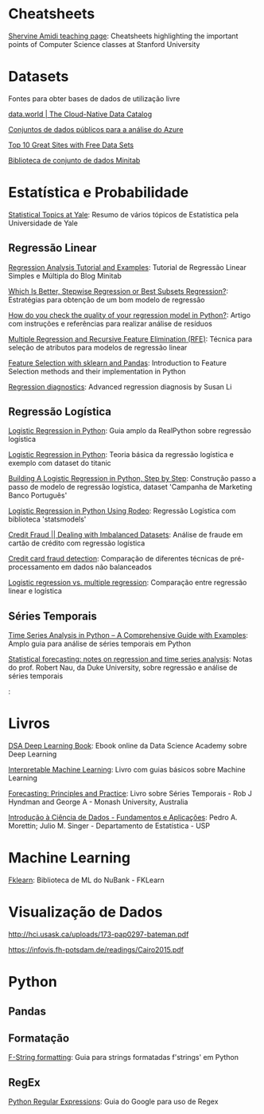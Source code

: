 # Cheatsheets
[Shervine Amidi teaching page](https://stanford.edu/~shervine/teaching/): Cheatsheets highlighting the important points of Computer Science classes at Stanford University

# Datasets
Fontes para obter bases de dados de utilização livre

[data.world | The Cloud-Native Data Catalog](https://data.world/)

[Conjuntos de dados públicos para a análise do Azure](https://docs.microsoft.com/pt-br/azure/sql-database/sql-database-public-data-sets)

[Top 10 Great Sites with Free Data Sets](https://towardsdatascience.com/top-10-great-sites-with-free-data-sets-581ac8f6334)

[Biblioteca de conjunto de dados Minitab](https://support.minitab.com/pt-br/datasets/)

# Estatística e Probabilidade
[Statistical Topics at Yale](http://www.stat.yale.edu/Courses/1997-98/101/toplist.htm): Resumo de vários tópicos de Estatística pela Universidade de Yale

## Regressão Linear
[Regression Analysis Tutorial and Examples](https://blog.minitab.com/blog/adventures-in-statistics-2/regression-analysis-tutorial-and-examples): Tutorial de Regressão Linear Simples e Múltipla do Blog Minitab

[Which Is Better, Stepwise Regression or Best Subsets Regression?](https://blog.minitab.com/blog/adventures-in-statistics-2/which-is-better-stepwise-regression-or-best-subsets-regression): Estratégias para obtenção de um bom modelo de regressão

[How do you check the quality of your regression model in Python?](https://towardsdatascience.com/how-do-you-check-the-quality-of-your-regression-model-in-python-fa61759ff685): Artigo com instruções e referências para realizar análise de resíduos

[Multiple Regression and Recursive Feature Elimination (RFE)](https://medium.com/@feraguilari/multiple-regression-and-recursive-feature-elimination-rfe-34af0c6ae51b): Técnica para seleção de atributos para modelos de regressão linear

[Feature Selection with sklearn and Pandas](https://towardsdatascience.com/feature-selection-with-pandas-e3690ad8504b): Introduction to Feature Selection methods and their implementation in Python

[Regression diagnostics](https://github.com/susanli2016/Machine-Learning-with-Python/blob/master/Regression%20Diagnostics.ipynb): Advanced regression diagnosis by Susan Li

## Regressão Logística
[Logistic Regression in Python](https://realpython.com/logistic-regression-python/): Guia amplo da RealPython sobre regressão logística

[Logistic Regression in Python](https://medium.com/@anishsingh20/logistic-regression-in-python-423c8d32838b): Teoria básica da regressão logística e exemplo com dataset do titanic

[Building A Logistic Regression in Python, Step by Step](https://towardsdatascience.com/building-a-logistic-regression-in-python-step-by-step-becd4d56c9c8): Construção passo a passo de modelo de regressão logística, dataset 'Campanha de Marketing Banco Português'

[Logistic Regression in Python Using Rodeo](http://blog.yhat.com/posts/logistic-regression-python-rodeo.html): Regressão Logística com biblioteca 'statsmodels'

[Credit Fraud || Dealing with Imbalanced Datasets](https://www.kaggle.com/janiobachmann/credit-fraud-dealing-with-imbalanced-datasets): Análise de fraude em cartão de crédito com regressão logística

[Credit card fraud detection](https://www.kaggle.com/joparga3/in-depth-skewed-data-classif-93-recall-acc-now): Comparação de diferentes técnicas de pré-processamento em dados não balanceados

[Logistic regression vs. multiple regression](https://cooldata.wordpress.com/2012/08/20/logistic-regression-vs-multiple-regression/): Comparação entre regressão linear e logística

## Séries Temporais

[Time Series Analysis in Python – A Comprehensive Guide with Examples](https://www.machinelearningplus.com/time-series/time-series-analysis-python/): Amplo guia para análise de séries temporais em Python

[Statistical forecasting: notes on regression and time series analysis](http://people.duke.edu/~rnau/411home.htm): Notas do prof. Robert Nau, da Duke University, sobre regressão e análise de séries temporais

[]():

# Livros
[DSA Deep Learning Book](http://www.deeplearningbook.com.br/): Ebook online da Data Science Academy sobre Deep Learning

[Interpretable Machine Learning](https://christophm.github.io/interpretable-ml-book/): Livro com guias básicos sobre Machine Learning

[Forecasting: Principles and Practice](https://otexts.com/fpp2/): Livro sobre Séries Temporais - Rob J Hyndman and George A - Monash University, Australia

[Introdução à Ciência de Dados - Fundamentos e Aplicações](https://www.ime.usp.br/~pam/cdados.pdf): Pedro A. Morettin; Julio M. Singer - Departamento de Estatística - USP

# Machine Learning
[Fklearn](https://blog.nubank.com.br/nubank-abre-sua-biblioteca-de-machine-learning/): Biblioteca de ML do NuBank - FKLearn

# Visualização de Dados
http://hci.usask.ca/uploads/173-pap0297-bateman.pdf

https://infovis.fh-potsdam.de/readings/Cairo2015.pdf

# Python
## Pandas


## Formatação
[F-String formatting](https://realpython.com/python-formatted-output/): Guia para strings formatadas f'strings' em Python

## RegEx
[Python Regular Expressions](https://developers.google.com/edu/python/regular-expressions): Guia do Google para uso de Regex
